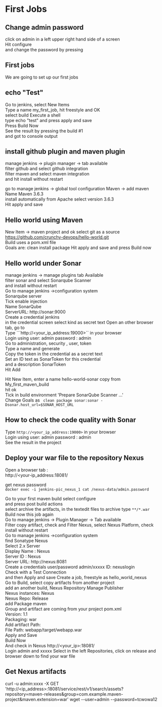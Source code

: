 # First Jobs
## Change admin password 
click on admin in a left upper right hand side of a screen  
Hit configure  
and change the password by pressing    

## First jobs
We are going to set up our first jobs    

## echo "Test" 
Go to jenkins, select New Items  
Type a name my_first_job, hit freestyle and OK      
select build Execute a shell   
type echo "test" 
and press  apply and save   
Press Build Now  
See the result by pressing the build #1  
and got to console output  

## install github plugin and maven plugin   
manage jenkins -> plugin manager -> tab available     
filter github and select github integration  
filter maven and select maven integration     
and hit install without restart  

go to manage jenkins -> global tool configuration 
Maven -> add maven    
Name Maven 3.6.3  
install automatically from Apache select version 3.6.3  
Hit apply and save

## Hello world using Maven 
New Item -> maven project and ok 
select git as a source 
https://github.com/crunchy-devops/hello-world.git  
Build uses a pom.xml file   
Goals are: clean install package 
Hit apply and save 
and press Build now 

## Hello world under Sonar 
manage jenkins -> manage plugins  tab Available     
filter sonar and select Sonarqube Scanner  
and install without restart  
Go to manage jenkins ->configuration system   
Sonarqube server   
Tick enable injection  
Name SonarQube  
ServerURL:  http://sonar:9000  
Create a credential jenkins   
in the credential screen select kind as secret text 
Open an other browser tab, go to  
Type ```http://<your_ip_address:19000>`` in your browser    
Login using user: admin  password : admin  
Go to administration, security , user, token  
Type a name and generate    
Copy the token in the credential as a secret text   
Set an ID text as SonarToken for this credential  
and a description  SonarToken   
Hit Add
 
Hit New Item,  enter a name hello-world-sonar
copy from  My_first_maven_build  
hit ok  
Tick in build environment 'Prepare SonarQube Scanner ...'    
Change Goals as ``` clean package sonar:sonar -Dsonar.host_url=$SONAR_HOST_URL```  

## How to check the code quality with Sonar
Type ```http://<your_ip_address:19000>``` in your browser  
Login using user: admin  password : admin  
See the result in the project  
 
## Deploy your war file to the repository Nexus
Open a browser tab :  
http://<your-ip_address:18081/  

get nexus password   
```docker exec -i jenkins-pic_nexus_1 cat /nexus-data/admin.password```

Go to your first maven build select configure   
and press post build actions  
select archive the artifacts, in the textedit files to archive type ```**/*.war```      
Build now this job again    
Go to manage jenkins -> Plugin Manager -> Tab available  
Filter copy artifact, check and 
Filter Nexus, select Nexus Platform,  check  
install without restart  
Go to manage jenkins ->configuration system     
find Sonatype Nexus  
Select 2.x Server   
Display Name :  Nexus  
Server ID :  Nexus  
Server URL: http://nexus:8081  
Create a credentials user/password  admin/xxxxx ID: nexuslogin   
Check with a Test Connection  
and then Apply and save
Create a job, freestyle as hello_world_nexus    
Go to Build, select copy artifacts from another project   
add an another build, Nexus Repository Manage Publisher  
Nexus instances:  Nexus  
Nexus Repo: Release   
add Package maven   
Group and artifact are coming from your project pom.xml  
Version: 1.1  
Packaging: war  
Add artifact Path:  
File Path:  webapp/target/webapp.war  
Apply and Save  
Build Now  
And check in Nexus http://<your_ip>:18081/  
Login admin and xxxxx 
Select in the left  Repositories, click on release and browser down to find your war file

## Get Nexus artifacts
curl -u admin:xxxx -X GET 'http://<ip_address>:18081/service/rest/v1/search/assets?repository=maven-releases&group=com.example.maven-project&maven.extension=war'
wget --user=admin --password=tcwowa12






